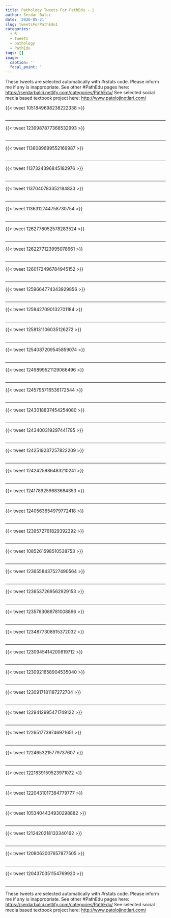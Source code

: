 ```yaml
---
title: Pathology Tweets For PathEdu - 1
author: Serdar Balci
date: '2020-05-21'
slug: tweetsForPathEdu1
categories:
  - R
  - tweets
  - pathology
  - PathEdu
tags: []
image:
  caption: ''
  focal_point: ''
---
```



These tweets are selected automatically with #rstats code. Please inform me if any is inappropriate.
See other #PathEdu pages here: https://serdarbalci.netlify.com/categories/PathEdu/ 
See selected social media based textbook project here: http://www.patolojinotlari.com/

{{< tweet 1051849698238222338 >}}
<br>
<br>
<hr>
{{< tweet 1239987877368532993 >}}
<br>
<br>
<hr>
{{< tweet 1138089699552169987 >}}
<br>
<br>
<hr>
{{< tweet 1137324396845182976 >}}
<br>
<br>
<hr>
{{< tweet 1137040783352184833 >}}
<br>
<br>
<hr>
{{< tweet 1136312744758730754 >}}
<br>
<br>
<hr>
{{< tweet 1262778052578283524 >}}
<br>
<br>
<hr>
{{< tweet 1262277123995078661 >}}
<br>
<br>
<hr>
{{< tweet 1260172496784945152 >}}
<br>
<br>
<hr>
{{< tweet 1259664774343929856 >}}
<br>
<br>
<hr>
{{< tweet 1258427090132701184 >}}
<br>
<br>
<hr>
{{< tweet 1258131106035126272 >}}
<br>
<br>
<hr>
{{< tweet 1254087209545859074 >}}
<br>
<br>
<hr>
{{< tweet 1249899521129066496 >}}
<br>
<br>
<hr>
{{< tweet 1245795716536172544 >}}
<br>
<br>
<hr>
{{< tweet 1243018837454254080 >}}
<br>
<br>
<hr>
{{< tweet 1243400319297441795 >}}
<br>
<br>
<hr>
{{< tweet 1242519237257822209 >}}
<br>
<br>
<hr>
{{< tweet 1242425886483210241 >}}
<br>
<br>
<hr>
{{< tweet 1241789259683684353 >}}
<br>
<br>
<hr>
{{< tweet 1240563654979772418 >}}
<br>
<br>
<hr>
{{< tweet 1239572761829392392 >}}
<br>
<br>
<hr>
{{< tweet 1085261598510538753 >}}
<br>
<br>
<hr>
{{< tweet 1236558437527490564 >}}
<br>
<br>
<hr>
{{< tweet 1236537269562929153 >}}
<br>
<br>
<hr>
{{< tweet 1235763088781008896 >}}
<br>
<br>
<hr>
{{< tweet 1234877308915372032 >}}
<br>
<br>
<hr>
{{< tweet 1230945414200819712 >}}
<br>
<br>
<hr>
{{< tweet 1230921658904535040 >}}
<br>
<br>
<hr>
{{< tweet 1230917181187272704 >}}
<br>
<br>
<hr>
{{< tweet 1229412995471749122 >}}
<br>
<br>
<hr>
{{< tweet 1226517739746971651 >}}
<br>
<br>
<hr>
{{< tweet 1224653215779737607 >}}
<br>
<br>
<hr>
{{< tweet 1221839159523971072 >}}
<br>
<br>
<hr>
{{< tweet 1220431017384779777 >}}
<br>
<br>
<hr>
{{< tweet 1053404434930298882 >}}
<br>
<br>
<hr>
{{< tweet 1212420218133340162 >}}
<br>
<br>
<hr>
{{< tweet 1208062007657877505 >}}
<br>
<br>
<hr>
{{< tweet 1204370351154769920 >}}
<br>
<br>
<hr>


These tweets are selected automatically with #rstats code. Please inform me if any is inappropriate.
See other #PathEdu pages here: https://serdarbalci.netlify.com/categories/PathEdu/ 
See selected social media based textbook project here: http://www.patolojinotlari.com/
